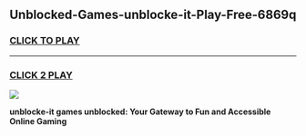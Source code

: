 
## Unblocked-Games-unblocke-it-Play-Free-6869q
<h3>
<a href="https://premium76.site?title=unblocke-it&ref=18A1">CLICK TO PLAY</a></h3>
<hr>

<h3>
<a href="https://premium76.site?title=unblocke-it&ref=18A1">CLICK 2 PLAY</a>
  
</h3>

<a href="https://premium76.site?title=unblocke-it&ref=18A1"><img src="https://clearcache.store/games.png"></a>


**unblocke-it games unblocked: Your Gateway to Fun and Accessible Online Gaming**
